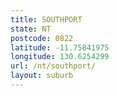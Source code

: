 ```yaml
---
title: SOUTHPORT
state: NT
postcode: 0822
latitude: -11.75841975
longitude: 130.6254299
url: /nt/southport/
layout: suburb
---
```

